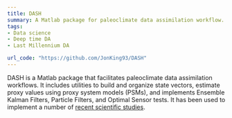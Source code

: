 ```yaml
---
title: DASH
summary: A Matlab package for paleoclimate data assimilation workflow.
tags:
- Data science
- Deep time DA
- Last Millennium DA

url_code: "https://github.com/JonKing93/DASH"
---
```


DASH is a Matlab package that facilitates paleoclimate data assimilation workflows. It includes utilities to build and organize state vectors, estimate proxy values using proxy system models (PSMs), and implements Ensemble Kalman Filters, Particle Filters, and Optimal Sensor tests. It has been used to implement a number of [recent scientific studies](../../tag/DASH).
